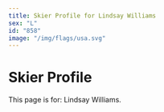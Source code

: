 ```yaml
---
title: Skier Profile for Lindsay Williams
sex: "L"
id: "858"
image: "/img/flags/usa.svg" 
---
```


# Skier Profile

This page is for: Lindsay Williams.
    